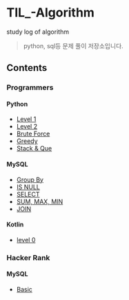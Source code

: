 # TIL_-Algorithm
study log of algorithm

> python, sql등 문제 풀이 저장소입니다.


## Contents

### Programmers

#### Python
* [Level 1](https://github.com/jjy0328/TIL_-Algorithm/tree/main/Programmers/Python/Level01)
* [Level 2](https://github.com/jjy0328/TIL_-Algorithm/tree/main/Programmers/Python/Level02)
* [Brute Force](https://github.com/jjy0328/TIL_-Algorithm/tree/main/Programmers/Python/BruteForce)
* [Greedy](https://github.com/jjy0328/TIL_-Algorithm/tree/main/Programmers/Python/Greedy)
* [Stack & Que](https://github.com/jjy0328/TIL_-Algorithm/tree/main/Programmers/Python/Stack_Que)


#### MySQL
* [Group By](https://github.com/jjy0328/TIL_-Algorithm/tree/main/Programmers/MySQL/GROUP%20BY)
* [IS NULL](https://github.com/jjy0328/TIL_-Algorithm/tree/main/Programmers/MySQL/IS%20NULL)
* [SELECT](https://github.com/jjy0328/TIL_-Algorithm/tree/main/Programmers/MySQL/SELECT)
* [SUM, MAX, MIN](https://github.com/jjy0328/TIL_-Algorithm/tree/main/Programmers/MySQL/SUM%2CMAX%2CMIN)
* [JOIN](https://github.com/jjy0328/TIL_-Algorithm/tree/main/Programmers/MySQL/JOIN)


#### Kotlin
* [level 0](https://github.com/jjy0328/TIL_-Algorithm/tree/main/Programmers/Kotlin/lv.0)


### Hacker Rank

#### MySQL
* [Basic](https://github.com/jjy0328/TIL_-Algorithm/tree/main/HackerRank/MySQL/Basic)
